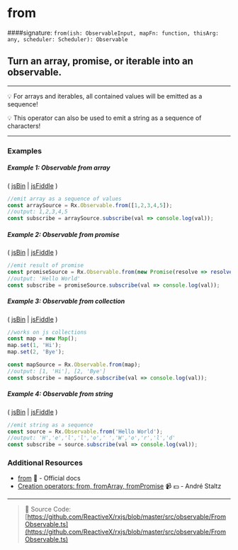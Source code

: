 # from
####signature: `from(ish: ObservableInput, mapFn: function, thisArg: any, scheduler: Scheduler): Observable`

## Turn an array, promise, or iterable into an observable.

---
:bulb:  For arrays and iterables, all contained values will be emitted as a sequence!

:bulb:  This operator can also be used to emit a string as a sequence of characters!

---

### Examples

##### Example 1: Observable from array

( [jsBin](http://jsbin.com/foceyuketi/1/edit?js,console) | [jsFiddle](https://jsfiddle.net/btroncone/o7kb5e6j/) )

```js
//emit array as a sequence of values
const arraySource = Rx.Observable.from([1,2,3,4,5]);
//output: 1,2,3,4,5
const subscribe = arraySource.subscribe(val => console.log(val));
```

##### Example 2: Observable from promise

( [jsBin](http://jsbin.com/tamofinujo/1/edit?js,console) | [jsFiddle](https://jsfiddle.net/btroncone/2czc5sae/) )

```js
//emit result of promise
const promiseSource = Rx.Observable.from(new Promise(resolve => resolve('Hello World!')));
//output: 'Hello World'
const subscribe = promiseSource.subscribe(val => console.log(val));
```

##### Example 3: Observable from collection

( [jsBin](http://jsbin.com/tezohobudu/1/edit?js,console) | [jsFiddle](https://jsfiddle.net/btroncone/ae6hu9a8/) )

```js
//works on js collections
const map = new Map();
map.set(1, 'Hi');
map.set(2, 'Bye');

const mapSource = Rx.Observable.from(map);
//output: [1, 'Hi'], [2, 'Bye']
const subscribe = mapSource.subscribe(val => console.log(val));
```

##### Example 4: Observable from string

( [jsBin](http://jsbin.com/wenozubana/1/edit?js,console) | [jsFiddle](https://jsfiddle.net/btroncone/hfvzjcvL/) )

```js
//emit string as a sequence
const source = Rx.Observable.from('Hello World');
//output: 'H','e','l','l','o',' ','W','o','r','l','d'
const subscribe = source.subscribe(val => console.log(val));
```

### Additional Resources
* [from](http://reactivex.io/rxjs/class/es6/Observable.js~Observable.html#static-method-from) :newspaper: - Official docs
* [Creation operators: from, fromArray, fromPromise](https://egghead.io/lessons/rxjs-creation-operators-from-fromarray-frompromise?course=rxjs-beyond-the-basics-creating-observables-from-scratch) :video_camera: :dollar: - André Staltz

---
> :file_folder: Source Code:  [https://github.com/ReactiveX/rxjs/blob/master/src/observable/FromObservable.ts](https://github.com/ReactiveX/rxjs/blob/master/src/observable/FromObservable.ts)
